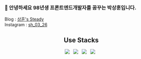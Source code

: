 ### 👋 안녕하세요 98년생 프론트엔드개발자를 꿈꾸는 박상훈입니다.
<div>Blog : <a href="https://velog.io/@bigyou98">상훈's Steady</a> <br />
Instagram : <a href="https://www.instagram.com/sh_03_26/?hl=ko">sh_03_26</a>
</div>  

<div align=center>
  <h2>Use Stacks</h2>
    <img src="https://img.shields.io/badge/HTML5-E34F26?style=flat-square&logo=HTML5&logoColor=white"/> &nbsp
    <img src="https://img.shields.io/badge/CSS3-1572B6?style=flat-square&logo=CSS3&logoColor=white"/> &nbsp
    <img src="https://img.shields.io/badge/JavaScript-F7DF1E?style=flat-square&logo=JavaScript&logoColor=white"/> &nbsp
    <img src="https://img.shields.io/badge/-ReactJs-61DAFB?logo=react&logoColor=white&style=flat"/> &nbsp
</div>
